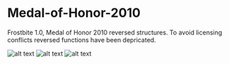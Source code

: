 # Medal-of-Honor-2010
Frostbite 1.0, Medal of Honor 2010 reversed structures. To avoid licensing conflicts reversed functions have been depricated.

![alt text](https://github.com/alexak92/Medal-of-Honor-2010/blob/master/images/MoHMPGame%202012-11-25%2004-54-33-60.png)
![alt text](https://github.com/alexak92/Medal-of-Honor-2010/blob/master/images/MoHMPGame%202012-12-07%2012-32-49-89.png)
![alt text](https://github.com/alexak92/Medal-of-Honor-2010/blob/master/images/MoHMPGame%202012-12-07%2012-53-26-62.png)
